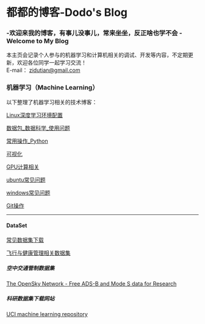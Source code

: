 # 都都的博客-Dodo's Blog
  
### -欢迎来我的博客，有事儿没事儿，常来坐坐，反正啥也学不会   -Welcome to My Blog

本主页会记录个人参与的机器学习和计算机相关的调试、开发等内容，不定期更新，欢迎各位同学一起学习交流！  
E-mail： <zidutian@gmail.com>  
### 机器学习（Machine Learning）
以下整理了机器学习相关的技术博客：

[Linux深度学习环境配置](https://github.com/iMyGirl/imygirl.github.io/blob/master/Linux%E6%B7%B1%E5%BA%A6%E5%AD%A6%E4%B9%A0%E7%8E%AF%E5%A2%83%E9%85%8D%E7%BD%AE.md)  
  
[数据包_数据科学_使用问题](https://github.com/iMyGirl/imygirl.github.io/blob/master/%E6%95%B0%E6%8D%AE%E5%8C%85_%E6%95%B0%E6%8D%AE%E7%A7%91%E5%AD%A6_%E4%BD%BF%E7%94%A8%E9%97%AE%E9%A2%98.md)  
  
[常用操作_Python](https://github.com/iMyGirl/imygirl.github.io/blob/master/%E4%BF%9D%E5%AD%98%E8%BF%90%E8%A1%8C%E7%BB%93%E6%9E%9C_Python.md)  
    
[可视化](https://github.com/iMyGirl/imygirl.github.io/blob/master/%E5%8F%AF%E8%A7%86%E5%8C%96.md)    
  
[GPU计算相关](https://github.com/iMyGirl/imygirl.github.io/blob/master/GPU%E8%AE%A1%E7%AE%97%E7%9B%B8%E5%85%B3.md)  
  
[ubuntu常见问题](https://github.com/iMyGirl/imygirl.github.io/blob/master/ubuntu%E5%B8%B8%E8%A7%81%E9%97%AE%E9%A2%98.md)  
    
[windows常见问题](https://github.com/iMyGirl/imygirl.github.io/blob/master/windows%E5%B8%B8%E8%A7%81%E9%97%AE%E9%A2%98.md)  
      
[Git操作](https://github.com/iMyGirl/Git-Github)  
* * *
#### DataSet       

[常见数据集下载](https://github.com/iMyGirl/imygirl.github.io/tree/master/%E5%B8%B8%E8%A7%81%E6%95%B0%E6%8D%AE%E9%9B%86%E4%B8%8B%E8%BD%BD)

[飞行与健康管理相关数据集](https://github.com/iMyGirl/imygirl.github.io/blob/master/%E6%95%B0%E6%8D%AE%E9%9B%86_Dataset/%E9%A3%9E%E8%A1%8C%E4%B8%8E%E5%81%A5%E5%BA%B7%E7%AE%A1%E7%90%86%E7%9B%B8%E5%85%B3%E6%95%B0%E6%8D%AE%E9%9B%86.md)  
      
##### 空中交通管制数据集  
[The OpenSky Network - Free ADS-B and Mode S data for Research](https://opensky-network.org/)  
  
##### 科研数据集下载网站  

[UCI machine learning repository](http://archive.ics.uci.edu/ml/index.php)














